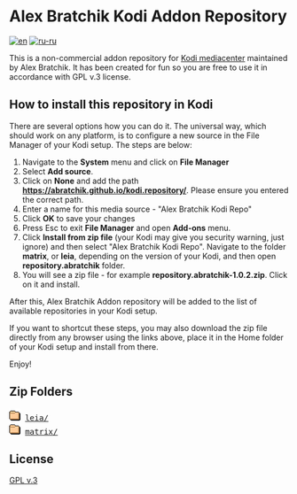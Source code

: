 # Alex Bratchik Kodi Addon Repository 
[![en](https://img.shields.io/badge/lang-en-red.svg)](https://github.com/abratchik/kodi.repository/blob/master/Readme.md)
[![ru-ru](https://img.shields.io/badge/lang-ru--ru-green.svg)](https://github.com/abratchik/kodi.repository/blob/master/Readme.ru-ru.md)

This is a non-commercial addon repository for [Kodi mediacenter](https://kodi.tv) 
maintained by Alex Bratchik.
It has been created for fun so you are free to use it in  accordance 
with GPL v.3 license.

## How to install this repository in Kodi

There are several options how you can do it. The universal way, which 
should work on any platform, is to configure a new source in the 
File Manager of your Kodi setup. The steps are below:

1. Navigate to the **System** menu and click on **File Manager**
2. Select **Add source**. 
3. Click on **None** and add the path **https://abratchik.github.io/kodi.repository/**. 
   Please ensure you entered the correct path.
5. Enter a name for this media source - "Alex Bratchik Kodi Repo"
6. Click **OK** to save your changes
7. Press Esc to exit **File Manager** and open **Add-ons** menu.
8. Click **Install from zip file** (your Kodi may give you security warning, just ignore)
   and then select "Alex Bratchik Kodi Repo". Navigate to the folder 
   **matrix**, or 
   **leia**,
   depending on the version of your Kodi, and then open **repository.abratchik** folder.
9. You will see a zip file - for example **repository.abratchik-1.0.2.zip**. Click on it
   and install.
   
After this, Alex Bratchik Addon repository will be added to the list of available repositories
in your Kodi setup.

If you want to shortcut these steps, you may also download the zip file directly 
from any browser using the links above, place it in the Home folder of your
Kodi setup and install from there.

Enjoy!

## Zip Folders
<pre>
<img src="icons/folder.gif" alt="[DIR]" > <a href="leia/">leia/</a> 
<img src="icons/folder.gif" alt="[DIR]" > <a href="matrix/">matrix/</a> 
</pre>

## License

[GPL v.3](http://www.gnu.org/copyleft/gpl.html)